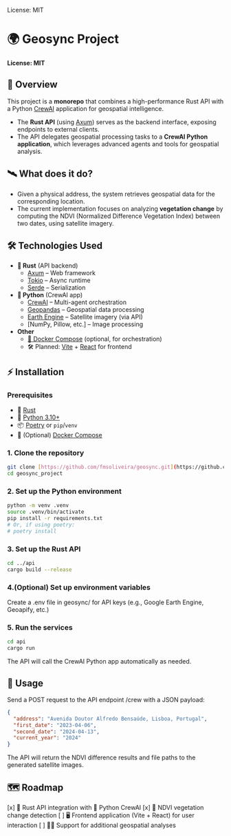 License: MIT

# 🌍 Geosync Project

**License: MIT**

## 🚀 Overview

This project is a **monorepo** that combines a high-performance Rust API with a Python [CrewAI](https://crewai.com/) application for geospatial intelligence.

- The **Rust API** (using [Axum](https://github.com/tokio-rs/axum)) serves as the backend interface, exposing endpoints to external clients.
- The API delegates geospatial processing tasks to a **CrewAI Python application**, which leverages advanced agents and tools for geospatial analysis.

## 🛰️ What does it do?

- Given a physical address, the system retrieves geospatial data for the corresponding location.
- The current implementation focuses on analyzing **vegetation change** by computing the NDVI (Normalized Difference Vegetation Index) between two dates, using satellite imagery.

## 🛠️ Technologies Used

- **🦀 Rust** (API backend)
  - [Axum](https://github.com/tokio-rs/axum) – Web framework
  - [Tokio](https://tokio.rs/) – Async runtime
  - [Serde](https://serde.rs/) – Serialization
- **🐍 Python** (CrewAI app)
  - [CrewAI](https://crewai.com/) – Multi-agent orchestration
  - [Geopandas](https://geopandas.org/) – Geospatial data processing
  - [Earth Engine](https://earthengine.google.com/) – Satellite imagery (via API)
  - [NumPy, Pillow, etc.] – Image processing
- **Other**
  - [🐳 Docker Compose](https://docs.docker.com/compose/) (optional, for orchestration)
  - 🛠️ Planned: [Vite](https://vitejs.dev/) + [React](https://react.dev/) for frontend

## ⚡ Installation

### Prerequisites

- 🦀 [Rust](https://www.rust-lang.org/tools/install)
- 🐍 [Python 3.10+](https://www.python.org/downloads/)
- 📦 [Poetry](https://python-poetry.org/) or `pip`/`venv`
- 🐳 (Optional) [Docker Compose](https://docs.docker.com/compose/)

### 1. Clone the repository

```bash
git clone [https://github.com/fmsoliveira/geosync.git](https://github.com/fmsoliveira/geosync.git)
cd geosync_project
```

### 2. Set up the Python environment

```bash
python -m venv .venv
source .venv/bin/activate
pip install -r requirements.txt
# Or, if using poetry:
# poetry install
```

### 3. Set up the Rust API

```bash
cd ../api
cargo build --release
```

### 4.(Optional) Set up environment variables

Create a .env file in geosync/ for API keys (e.g., Google Earth Engine, Geoapify, etc.)

### 5. Run the services

```bash
cd api
cargo run
```

The API will call the CrewAI Python app automatically as needed.

## 📡 Usage

Send a POST request to the API endpoint /crew with a JSON payload:

```json
{
  "address": "Avenida Doutor Alfredo Bensaúde, Lisboa, Portugal",
  "first_date": "2023-04-06",
  "second_date": "2024-04-13",
  "current_year": "2024"
}
```

The API will return the NDVI difference results and file paths to the generated satellite images.

## 🗺️ Roadmap

[x] 🦀 Rust API integration with 🐍 Python CrewAI
[x] 🌱 NDVI vegetation change detection
[ ] 🖥️ Frontend application (Vite + React) for user interaction
[ ] 🧑‍💻 Support for additional geospatial analyses
